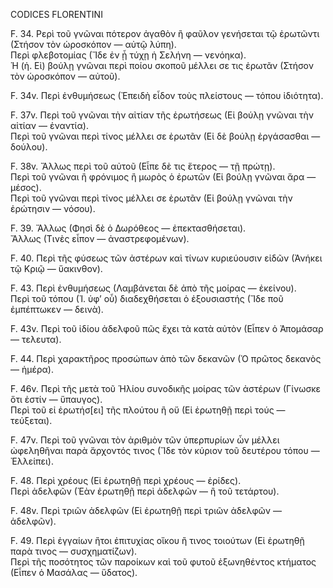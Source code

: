 CODICES FLORENTINI

F. 34.	Pερὶ τοῦ γνῶναι πότερον ἀγαθὸν ἢ φαῦλον γενήσεται τῷ ἐρωτῶντι (Στήσον τὸν ὡροσκόπον — αὐτῷ λύπη).  
		Περὶ φλεβοτομίας (Ἴδε ἐν ᾗ τύχῃ ἡ Σελήνη — νενόηκα).  
		Ἡ (ἡ. Εἰ) βούλῃ γνῶναι περὶ ποίου σκοποῦ μέλλει σε τις ἐρωτᾶν (Στήσον τὸν ὡροσκόπον — αὐτοῦ).

F. 34v.	Περὶ ἐνθυμήσεως (Ἐπειδὴ εἶδον τοὺς πλείστους — τόπου ἰδιότητα).

F. 37v.	Περὶ τοῦ γνῶναι τὴν αἰτίαν τῆς ἐρωτήσεως (Εἰ βούλῃ γνῶναι τὴν αἰτίαν — ἐναντία).  
		Περὶ τοῦ γνῶναι περὶ τίνος μέλλει σε ἐρωτᾶν (Εἰ δὲ βούλῃ ἐργάσασθαι — δούλου).

F. 38v.	Ἄλλως περὶ τοῦ αὐτοῦ (Εἶπε δὲ τις ἕτερος — τῇ πρώτῃ).  
		Περὶ τοῦ γνῶναι ἢ φρόνιμος ἢ μωρὸς ὁ ἐρωτῶν (Εἰ βούλῃ γνῶναι ἄρα — μέσος).  
		Περὶ τοῦ γνῶναι περὶ τίνος μέλλει σε ἐρωτᾶν (Εἰ βούλῃ γνῶναι τὴν ἐρώτησιν — νόσου).

F. 39.	Ἄλλως (Φησὶ δὲ ὁ Δωρόθεος — ἐπεκτασθήσεται).  
		Ἄλλως (Τινὲς εἶπον — ἀναστρεφομένων).

F. 40.	Περὶ τῆς φύσεως τῶν ἀστέρων καὶ τίνων κυριεύουσιν εἰδῶν (Ἀνήκει τῷ Κριῷ — ὕακινθον).

F. 43.	Περὶ ἐνθυμήσεως (Λαμβάνεται δὲ ἀπὸ τῆς μοίρας — ἐκείνου).  
		Περὶ τοῦ τόπου (Ἰ. ὑφ’ οὗ) διαδεχθήσεται ὁ ἐξουσιαστής (Ἴδε ποῦ ἐμπέπτωκεν — δεινὰ).

F. 43v.	Περὶ τοῦ ἰδίου ἀδελφοῦ πῶς ἔχει τὰ κατὰ αὐτὸν (Εἶπεν ὁ Ἀπομάσαρ — τελευτα).

F. 44.	Περὶ χαρακτῆρος προσώπων ἀπὸ τῶν δεκανῶν (Ὁ πρῶτος δεκανὸς — ἡμέρα).

F. 46v.	Περὶ τῆς μετὰ τοῦ Ἡλίου συνοδικῆς μοίρας τῶν ἀστέρων (Γίνωσκε ὅτι ἐστίν — ὕπαυγος).  
		Περὶ τοῦ εἰ ἐρωτήσ[ει] τῆς πλούτου ἢ οὔ (Εἰ ἐρωτηθῇ περὶ τούς — τεύξεται).

F. 47v.	Περὶ τοῦ γνῶναι τὸν ἀριθμὸν τῶν ὑπερπυρίων ὧν μέλλει ὠφεληθῆναι παρὰ ἄρχοντός τινος (Ἴδε τὸν κύριον τοῦ δευτέρου τόπου — Ἐλλείπει).

F. 48.	Περὶ χρέους (Εἰ ἐρωτηθῇ περὶ χρέους — ἐρίδες).  
		Περὶ ἀδελφῶν (Ἐὰν ἐρωτηθῇ περὶ ἀδελφῶν — ἢ τοῦ τετάρτου).

F. 48v.	Περὶ τριῶν ἀδελφῶν (Εἰ ἐρωτηθῇ περὶ τριῶν ἀδελφῶν — ἀδελφῶν).

F. 49.	Περὶ ἐγγαίων ἢτοι ἐπιτυχίας οἴκου ἢ τινος τοιούτων (Εἰ ἐρωτηθῇ παρὰ τινος — συσχηματίζων).  
		Περὶ τῆς ποσότητος τῶν παροίκων καὶ τοῦ φυτοῦ ἐξωνηθέντος κτήματος (Εἶπεν ὁ Μασάλας — ὕδατος).